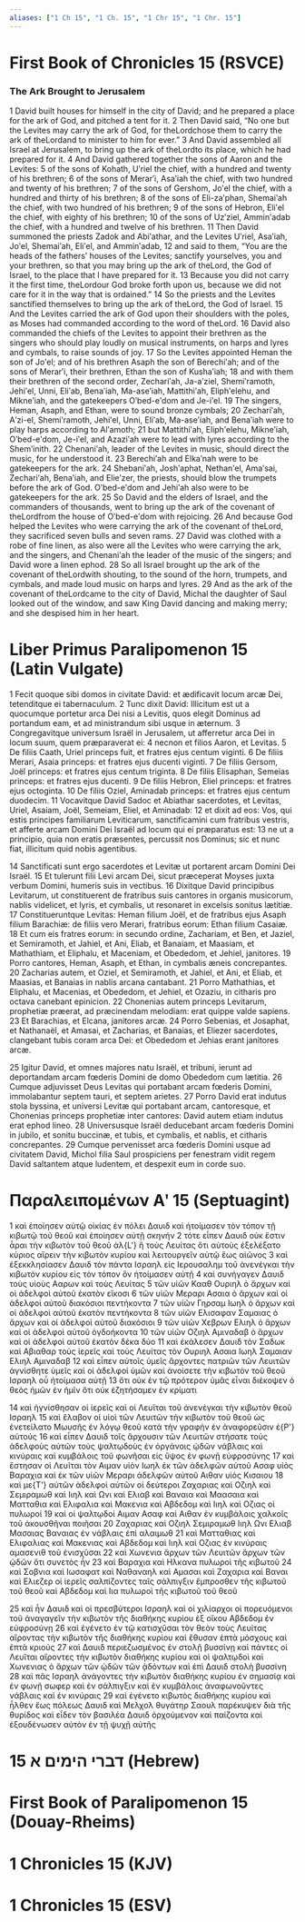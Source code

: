 ```yaml
---
aliases: ["1 Ch 15", "1 Ch. 15", "1 Chr 15", "1 Chr. 15"]
---
```



# First Book of Chronicles 15 (RSVCE)

### The Ark Brought to Jerusalem
1 David built houses for himself in the city of David; and he prepared a place for the ark of God, and pitched a tent for it.
2 Then David said, “No one but the Levites may carry the ark of God, for theLordchose them to carry the ark of theLordand to minister to him for ever.”
3 And David assembled all Israel at Jerusalem, to bring up the ark of theLordto its place, which he had prepared for it.
4 And David gathered together the sons of Aaron and the Levites:
5 of the sons of Kohath, Uʹriel the chief, with a hundred and twenty of his brethren;
6 of the sons of Merarʹi, Asaʹiah the chief, with two hundred and twenty of his brethren;
7 of the sons of Gershom, Joʹel the chief, with a hundred and thirty of his brethren;
8 of the sons of Eli-zaʹphan, Shemaiʹah the chief, with two hundred of his brethren;
9 of the sons of Hebron, Eliʹel the chief, with eighty of his brethren;
10 of the sons of Uzʹziel, Amminʹadab the chief, with a hundred and twelve of his brethren.
11 Then David summoned the priests Zadok and Abiʹathar, and the Levites Uʹriel, Asaʹiah, Joʹel, Shemaiʹah, Eliʹel, and Amminʹadab,
12 and said to them, “You are the heads of the fathers’ houses of the Levites; sanctify yourselves, you and your brethren, so that you may bring up the ark of theLord, the God of Israel, to the place that I have prepared for it.
13 Because you did not carry it the first time, theLordour God broke forth upon us, because we did not care for it in the way that is ordained.”
14 So the priests and the Levites sanctified themselves to bring up the ark of theLord, the God of Israel.
15 And the Levites carried the ark of God upon their shoulders with the poles, as Moses had commanded according to the word of theLord.
16 David also commanded the chiefs of the Levites to appoint their brethren as the singers who should play loudly on musical instruments, on harps and lyres and cymbals, to raise sounds of joy.
17 So the Levites appointed Heman the son of Joʹel; and of his brethren Asaph the son of Berechiʹah; and of the sons of Merarʹi, their brethren, Ethan the son of Kushaʹiah;
18 and with them their brethren of the second order, Zechariʹah, Ja-aʹziel, Shemiʹramoth, Jehiʹel, Unni, Eliʹab, Benaʹiah, Ma-aseʹiah, Mattithiʹah, Eliphʹelehu, and Mikneʹiah, and the gatekeepers Oʹbed-eʹdom and Je-iʹel.
19 The singers, Heman, Asaph, and Ethan, were to sound bronze cymbals;
20 Zechariʹah, Aʹzi-el, Shemiʹramoth, Jehiʹel, Unni, Eliʹab, Ma-aseʹiah, and Benaʹiah were to play harps according to Alʹamoth;
21 but Mattithiʹah, Eliphʹelehu, Mikneʹiah, Oʹbed-eʹdom, Je-iʹel, and Azaziʹah were to lead with lyres according to the Shemʹinith.
22 Chenaniʹah, leader of the Levites in music, should direct the music, for he understood it.
23 Berechiʹah and Elkaʹnah were to be gatekeepers for the ark.
24 Shebaniʹah, Joshʹaphat, Nethanʹel, Amaʹsai, Zechariʹah, Benaʹiah, and Elieʹzer, the priests, should blow the trumpets before the ark of God. Oʹbed-eʹdom and Jehiʹah also were to be gatekeepers for the ark.
25 So David and the elders of Israel, and the commanders of thousands, went to bring up the ark of the covenant of theLordfrom the house of Oʹbed-eʹdom with rejoicing.
26 And because God helped the Levites who were carrying the ark of the covenant of theLord, they sacrificed seven bulls and seven rams.
27 David was clothed with a robe of fine linen, as also were all the Levites who were carrying the ark, and the singers, and Chenaniʹah the leader of the music of the singers; and David wore a linen ephod.
28 So all Israel brought up the ark of the covenant of theLordwith shouting, to the sound of the horn, trumpets, and cymbals, and made loud music on harps and lyres.
29 And as the ark of the covenant of theLordcame to the city of David, Michal the daughter of Saul looked out of the window, and saw King David dancing and making merry; and she despised him in her heart.


# Liber Primus Paralipomenon 15 (Latin Vulgate)

1 Fecit quoque sibi domos in civitate David: et ædificavit locum arcæ Dei, tetenditque ei tabernaculum.
2 Tunc dixit David: Illicitum est ut a quocumque portetur arca Dei nisi a Levitis, quos elegit Dominus ad portandum eam, et ad ministrandum sibi usque in æternum.
3 Congregavitque universum Israël in Jerusalem, ut afferretur arca Dei in locum suum, quem præparaverat ei:
4 necnon et filios Aaron, et Levitas.
5 De filiis Caath, Uriel princeps fuit, et fratres ejus centum viginti.
6 De filiis Merari, Asaia princeps: et fratres ejus ducenti viginti.
7 De filiis Gersom, Joël princeps: et fratres ejus centum triginta.
8 De filiis Elisaphan, Semeias princeps: et fratres ejus ducenti.
9 De filiis Hebron, Eliel princeps: et fratres ejus octoginta.
10 De filiis Oziel, Aminadab princeps: et fratres ejus centum duodecim.
11 Vocavitque David Sadoc et Abiathar sacerdotes, et Levitas, Uriel, Asaiam, Joël, Semeiam, Eliel, et Aminadab:
12 et dixit ad eos: Vos, qui estis principes familiarum Leviticarum, sanctificamini cum fratribus vestris, et afferte arcam Domini Dei Israël ad locum qui ei præparatus est:
13 ne ut a principio, quia non eratis præsentes, percussit nos Dominus; sic et nunc fiat, illicitum quid nobis agentibus.

14 Sanctificati sunt ergo sacerdotes et Levitæ ut portarent arcam Domini Dei Israël.
15 Et tulerunt filii Levi arcam Dei, sicut præceperat Moyses juxta verbum Domini, humeris suis in vectibus.
16 Dixitque David principibus Levitarum, ut constituerent de fratribus suis cantores in organis musicorum, nablis videlicet, et lyris, et cymbalis, ut resonaret in excelsis sonitus lætitiæ.
17 Constitueruntque Levitas: Heman filium Joël, et de fratribus ejus Asaph filium Barachiæ: de filiis vero Merari, fratribus eorum: Ethan filium Casaiæ.
18 Et cum eis fratres eorum: in secundo ordine, Zachariam, et Ben, et Jaziel, et Semiramoth, et Jahiel, et Ani, Eliab, et Banaiam, et Maasiam, et Mathathiam, et Eliphalu, et Maceniam, et Obededom, et Jehiel, janitores.
19 Porro cantores, Heman, Asaph, et Ethan, in cymbalis æneis concrepantes.
20 Zacharias autem, et Oziel, et Semiramoth, et Jahiel, et Ani, et Eliab, et Maasias, et Banaias in nablis arcana cantabant.
21 Porro Mathathias, et Eliphalu, et Macenias, et Obededom, et Jehiel, et Ozaziu, in citharis pro octava canebant epinicion.
22 Chonenias autem princeps Levitarum, prophetiæ præerat, ad præcinendam melodiam: erat quippe valde sapiens.
23 Et Barachias, et Elcana, janitores arcæ.
24 Porro Sebenias, et Josaphat, et Nathanaël, et Amasai, et Zacharias, et Banaias, et Eliezer sacerdotes, clangebant tubis coram arca Dei: et Obededom et Jehias erant janitores arcæ.

25 Igitur David, et omnes majores natu Israël, et tribuni, ierunt ad deportandam arcam fœderis Domini de domo Obededom cum lætitia.
26 Cumque adjuvisset Deus Levitas qui portabant arcam fœderis Domini, immolabantur septem tauri, et septem arietes.
27 Porro David erat indutus stola byssina, et universi Levitæ qui portabant arcam, cantoresque, et Chonenias princeps prophetiæ inter cantores: David autem etiam indutus erat ephod lineo.
28 Universusque Israël deducebant arcam fœderis Domini in jubilo, et sonitu buccinæ, et tubis, et cymbalis, et nablis, et citharis concrepantes.
29 Cumque pervenisset arca fœderis Domini usque ad civitatem David, Michol filia Saul prospiciens per fenestram vidit regem David saltantem atque ludentem, et despexit eum in corde suo.


# Παραλειπομένων Αʹ 15 (Septuagint)

1 καὶ ἐποίησεν αὐτῷ οἰκίας ἐν πόλει Δαυιδ καὶ ἡτοίμασεν τὸν τόπον τῇ κιβωτῷ τοῦ θεοῦ καὶ ἐποίησεν αὐτῇ σκηνήν
2 τότε εἶπεν Δαυιδ οὐκ ἔστιν ἆραι τὴν κιβωτὸν τοῦ θεοῦ ἀλ{L'} ἢ τοὺς Λευίτας ὅτι αὐτοὺς ἐξελέξατο κύριος αἴρειν τὴν κιβωτὸν κυρίου καὶ λειτουργεῖν αὐτῷ ἕως αἰῶνος
3 καὶ ἐξεκκλησίασεν Δαυιδ τὸν πάντα Ισραηλ εἰς Ιερουσαλημ τοῦ ἀνενέγκαι τὴν κιβωτὸν κυρίου εἰς τὸν τόπον ὃν ἡτοίμασεν αὐτῇ
4 καὶ συνήγαγεν Δαυιδ τοὺς υἱοὺς Ααρων καὶ τοὺς Λευίτας
5 τῶν υἱῶν Κααθ Ουριηλ ὁ ἄρχων καὶ οἱ ἀδελφοὶ αὐτοῦ ἑκατὸν εἴκοσι
6 τῶν υἱῶν Μεραρι Ασαια ὁ ἄρχων καὶ οἱ ἀδελφοὶ αὐτοῦ διακόσιοι πεντήκοντα
7 τῶν υἱῶν Γηρσαμ Ιωηλ ὁ ἄρχων καὶ οἱ ἀδελφοὶ αὐτοῦ ἑκατὸν πεντήκοντα
8 τῶν υἱῶν Ελισαφαν Σαμαιας ὁ ἄρχων καὶ οἱ ἀδελφοὶ αὐτοῦ διακόσιοι
9 τῶν υἱῶν Χεβρων Ελιηλ ὁ ἄρχων καὶ οἱ ἀδελφοὶ αὐτοῦ ὀγδοήκοντα
10 τῶν υἱῶν Οζιηλ Αμιναδαβ ὁ ἄρχων καὶ οἱ ἀδελφοὶ αὐτοῦ ἑκατὸν δέκα δύο
11 καὶ ἐκάλεσεν Δαυιδ τὸν Σαδωκ καὶ Αβιαθαρ τοὺς ἱερεῖς καὶ τοὺς Λευίτας τὸν Ουριηλ Ασαια Ιωηλ Σαμαιαν Ελιηλ Αμιναδαβ
12 καὶ εἶπεν αὐτοῖς ὑμεῖς ἄρχοντες πατριῶν τῶν Λευιτῶν ἁγνίσθητε ὑμεῖς καὶ οἱ ἀδελφοὶ ὑμῶν καὶ ἀνοίσετε τὴν κιβωτὸν τοῦ θεοῦ Ισραηλ οὗ ἡτοίμασα αὐτῇ
13 ὅτι οὐκ ἐν τῷ πρότερον ὑμᾶς εἶναι διέκοψεν ὁ θεὸς ἡμῶν ἐν ἡμῖν ὅτι οὐκ ἐζητήσαμεν ἐν κρίματι

14 καὶ ἡγνίσθησαν οἱ ἱερεῖς καὶ οἱ Λευῖται τοῦ ἀνενέγκαι τὴν κιβωτὸν θεοῦ Ισραηλ
15 καὶ ἔλαβον οἱ υἱοὶ τῶν Λευιτῶν τὴν κιβωτὸν τοῦ θεοῦ ὡς ἐνετείλατο Μωυσῆς ἐν λόγῳ θεοῦ κατὰ τὴν γραφήν ἐν ἀναφορεῦσιν ἐ{P'} αὐτούς
16 καὶ εἶπεν Δαυιδ τοῖς ἄρχουσιν τῶν Λευιτῶν στήσατε τοὺς ἀδελφοὺς αὐτῶν τοὺς ψαλτῳδοὺς ἐν ὀργάνοις ᾠδῶν νάβλαις καὶ κινύραις καὶ κυμβάλοις τοῦ φωνῆσαι εἰς ὕψος ἐν φωνῇ εὐφροσύνης
17 καὶ ἔστησαν οἱ Λευῖται τὸν Αιμαν υἱὸν Ιωηλ ἐκ τῶν ἀδελφῶν αὐτοῦ Ασαφ υἱὸς Βαραχια καὶ ἐκ τῶν υἱῶν Μεραρι ἀδελφῶν αὐτοῦ Αιθαν υἱὸς Κισαιου
18 καὶ με{T'} αὐτῶν ἀδελφοὶ αὐτῶν οἱ δεύτεροι Ζαχαριας καὶ Οζιηλ καὶ Σεμιραμωθ καὶ Ιιηλ καὶ Ωνι καὶ Ελιαβ καὶ Βαναια καὶ Μαασαια καὶ Ματταθια καὶ Ελιφαλια καὶ Μακενια καὶ Αβδεδομ καὶ Ιιηλ καὶ Οζιας οἱ πυλωροί
19 καὶ οἱ ψαλτῳδοί Αιμαν Ασαφ καὶ Αιθαν ἐν κυμβάλοις χαλκοῖς τοῦ ἀκουσθῆναι ποιῆσαι
20 Ζαχαριας καὶ Οζιηλ Σεμιραμωθ Ιιηλ Ωνι Ελιαβ Μασαιας Βαναιας ἐν νάβλαις ἐπὶ αλαιμωθ
21 καὶ Ματταθιας καὶ Ελιφαλιας καὶ Μακενιας καὶ Αβδεδομ καὶ Ιιηλ καὶ Οζιας ἐν κινύραις αμασενιθ τοῦ ἐνισχῦσαι
22 καὶ Χωνενια ἄρχων τῶν Λευιτῶν ἄρχων τῶν ᾠδῶν ὅτι συνετὸς ἦν
23 καὶ Βαραχια καὶ Ηλκανα πυλωροὶ τῆς κιβωτοῦ
24 καὶ Σοβνια καὶ Ιωσαφατ καὶ Ναθαναηλ καὶ Αμασαι καὶ Ζαχαρια καὶ Βαναι καὶ Ελιεζερ οἱ ἱερεῖς σαλπίζοντες ταῖς σάλπιγξιν ἔμπροσθεν τῆς κιβωτοῦ τοῦ θεοῦ καὶ Αβδεδομ καὶ Ιια πυλωροὶ τῆς κιβωτοῦ τοῦ θεοῦ

25 καὶ ἦν Δαυιδ καὶ οἱ πρεσβύτεροι Ισραηλ καὶ οἱ χιλίαρχοι οἱ πορευόμενοι τοῦ ἀναγαγεῖν τὴν κιβωτὸν τῆς διαθήκης κυρίου ἐξ οἴκου Αβδεδομ ἐν εὐφροσύνῃ
26 καὶ ἐγένετο ἐν τῷ κατισχῦσαι τὸν θεὸν τοὺς Λευίτας αἴροντας τὴν κιβωτὸν τῆς διαθήκης κυρίου καὶ ἔθυσαν ἑπτὰ μόσχους καὶ ἑπτὰ κριούς
27 καὶ Δαυιδ περιεζωσμένος ἐν στολῇ βυσσίνῃ καὶ πάντες οἱ Λευῖται αἴροντες τὴν κιβωτὸν διαθήκης κυρίου καὶ οἱ ψαλτῳδοὶ καὶ Χωνενιας ὁ ἄρχων τῶν ᾠδῶν τῶν ᾀδόντων καὶ ἐπὶ Δαυιδ στολὴ βυσσίνη
28 καὶ πᾶς Ισραηλ ἀνάγοντες τὴν κιβωτὸν διαθήκης κυρίου ἐν σημασίᾳ καὶ ἐν φωνῇ σωφερ καὶ ἐν σάλπιγξιν καὶ ἐν κυμβάλοις ἀναφωνοῦντες νάβλαις καὶ ἐν κινύραις
29 καὶ ἐγένετο κιβωτὸς διαθήκης κυρίου καὶ ἦλθεν ἕως πόλεως Δαυιδ καὶ Μελχολ θυγάτηρ Σαουλ παρέκυψεν διὰ τῆς θυρίδος καὶ εἶδεν τὸν βασιλέα Δαυιδ ὀρχούμενον καὶ παίζοντα καὶ ἐξουδένωσεν αὐτὸν ἐν τῇ ψυχῇ αὐτῆς


# 15 דברי הימים א (Hebrew)


# First Book of Paralipomenon 15 (Douay-Rheims)


# 1 Chronicles 15 (KJV)


# 1 Chronicles 15 (ESV)

